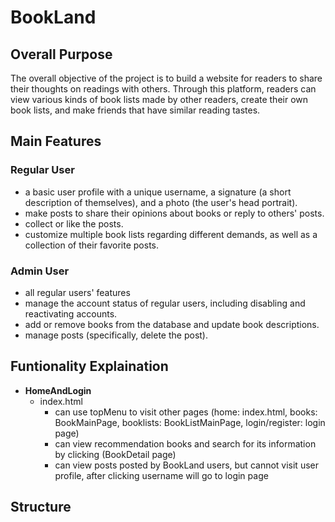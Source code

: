 # BookLand

## Overall Purpose
The overall objective of the project is to build a website for readers to share their thoughts on readings with others. Through this platform, readers can view various kinds of book lists made by other readers, create their own book lists, and make friends that have similar reading tastes.

## Main Features
### Regular User
* a basic user profile with a unique username, a signature (a short description of themselves), and a photo (the user's head portrait).
* make posts to share their opinions about books or reply to others' posts. 
* collect or like the posts. 
* customize multiple book lists regarding different demands, as well as a collection of their favorite posts.

### Admin User
* all regular users' features
* manage the account status of regular users, including disabling and reactivating accounts.
* add or remove books from the database and update book descriptions.
* manage posts (specifically, delete the post).

## Funtionality Explaination
- **HomeAndLogin**
  - index.html
    - can use topMenu to visit other pages 
    (home: index.html, books: BookMainPage, booklists: BookListMainPage, login/register: login page)
    - can view recommendation books and search for its information by clicking (BookDetail page)
    - can view posts posted by BookLand users, but cannot visit user profile, after clicking username will go to login page
 
  
   
## Structure
